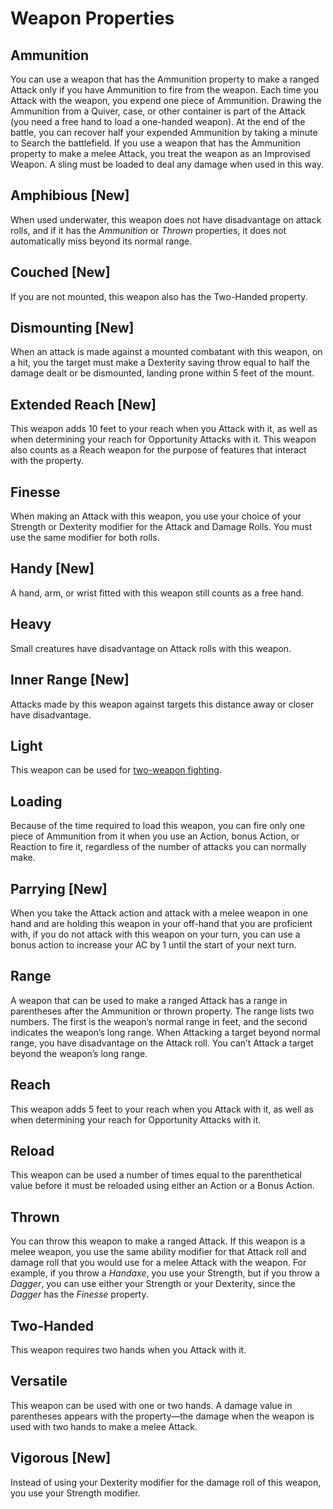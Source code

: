 # Weapon Properties

## Ammunition

You can use a weapon that has the Ammunition property to make a ranged Attack only if you have Ammunition to fire from the weapon. Each time you Attack with the weapon, you expend one piece of Ammunition. Drawing the Ammunition from a Quiver, case, or other container is part of the Attack (you need a free hand to load a one-handed weapon). At the end of the battle, you can recover half your expended Ammunition by taking a minute to Search the battlefield. If you use a weapon that has the Ammunition property to make a melee Attack, you treat the weapon as an Improvised Weapon. A sling must be loaded to deal any damage when used in this way.

## Amphibious [New]

When used underwater, this weapon does not have disadvantage on attack rolls, and if it has the _Ammunition_ or _Thrown_ properties, it does not automatically miss beyond its normal range.

## Couched [New]

If you are not mounted, this weapon also has the Two-Handed property.

## Dismounting [New]

When an attack is made against a mounted combatant with this weapon, on a hit, you the target must make a Dexterity saving throw equal to half the damage dealt or be dismounted, landing prone within 5 feet of the mount.

## Extended Reach [New]

This weapon adds 10 feet to your reach when you Attack with it, as well as when determining your reach for Opportunity Attacks with it. This weapon also counts as a Reach weapon for the purpose of features that interact with the property.

## Finesse

When making an Attack with this weapon, you use your choice of your Strength or Dexterity modifier for the Attack and Damage Rolls. You must use the same modifier for both rolls.

## Handy [New]

A hand, arm, or wrist fitted with this weapon still counts as a free hand.

## Heavy

Small creatures have disadvantage on Attack rolls with this weapon.

## Inner Range [New]

Attacks made by this weapon against targets this distance away or closer have disadvantage.

## Light

This weapon can be used for [two-weapon fighting](../Two-Weapon%20Fighting.md).

## Loading

Because of the time required to load this weapon, you can fire only one piece of Ammunition from it when you use an Action, bonus Action, or Reaction to fire it, regardless of the number of attacks you can normally make.

## Parrying [New]

When you take the Attack action and attack with a melee weapon in one hand and are holding this weapon in your off-hand that you are proficient with, if you do not attack with this weapon on your turn, you can use a bonus action to increase your AC by 1 until the start of your next turn.

## Range

A weapon that can be used to make a ranged Attack has a range in parentheses after the Ammunition or thrown property. The range lists two numbers. The first is the weapon’s normal range in feet, and the second indicates the weapon’s long range. When Attacking a target beyond normal range, you have disadvantage on the Attack roll. You can’t Attack a target beyond the weapon’s long range.

## Reach

This weapon adds 5 feet to your reach when you Attack with it, as well as when determining your reach for Opportunity Attacks with it.

## Reload

This weapon can be used a number of times equal to the parenthetical value before it must be reloaded using either an Action or a Bonus Action.

## Thrown

You can throw this weapon to make a ranged Attack. If this weapon is a melee weapon, you use the same ability modifier for that Attack roll and damage roll that you would use for a melee Attack with the weapon. For example, if you throw a _Handaxe_, you use your Strength, but if you throw a _Dagger_, you can use either your Strength or your Dexterity, since the _Dagger_ has the _Finesse_ property.

## Two-Handed

This weapon requires two hands when you Attack with it.

## Versatile

This weapon can be used with one or two hands. A damage value in parentheses appears with the property—the damage when the weapon is used with two hands to make a melee Attack.

## Vigorous [New]

Instead of using your Dexterity modifier for the damage roll of this weapon, you use your Strength modifier.
